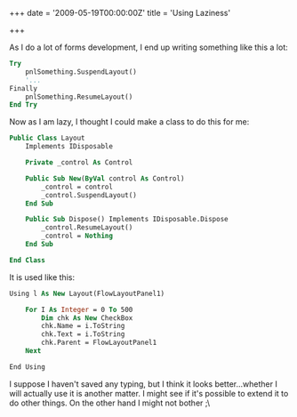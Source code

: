 +++
date = '2009-05-19T00:00:00Z'
title = 'Using Laziness'

+++

As I do a lot of forms development, I end up writing something like this a lot:

```vb
Try
    pnlSomething.SuspendLayout()
    '...
Finally
    pnlSomething.ResumeLayout()
End Try
```

Now as I am lazy, I thought I could make a class to do this for me:

```vb
Public Class Layout
    Implements IDisposable

    Private _control As Control

    Public Sub New(ByVal control As Control)
        _control = control
        _control.SuspendLayout()
    End Sub

    Public Sub Dispose() Implements IDisposable.Dispose
        _control.ResumeLayout()
        _control = Nothing
    End Sub

End Class
```

It is used like this:

```vb
Using l As New Layout(FlowLayoutPanel1)

    For I As Integer = 0 To 500
        Dim chk As New CheckBox
        chk.Name = i.ToString
        chk.Text = i.ToString
        chk.Parent = FlowLayoutPanel1
    Next

End Using
```

I suppose I haven't saved any typing, but I think it looks better...whether I will actually use it is another matter.  I might see if it's possible to extend it to do other things.  On the other hand I might not bother ;\

